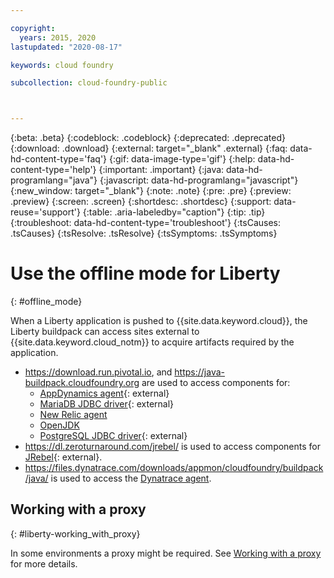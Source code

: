 ```yaml
---

copyright:
  years: 2015, 2020
lastupdated: "2020-08-17"

keywords: cloud foundry

subcollection: cloud-foundry-public



---
```



{:beta: .beta}
{:codeblock: .codeblock}
{:deprecated: .deprecated}
{:download: .download}
{:external: target="_blank" .external}
{:faq: data-hd-content-type='faq'}
{:gif: data-image-type='gif'}
{:help: data-hd-content-type='help'}
{:important: .important}
{:java: data-hd-programlang="java"}
{:javascript: data-hd-programlang="javascript"}
{:new_window: target="_blank"}
{:note: .note}
{:pre: .pre}
{:preview: .preview}
{:screen: .screen}
{:shortdesc: .shortdesc}
{:support: data-reuse='support'}
{:table: .aria-labeledby="caption"}
{:tip: .tip}
{:troubleshoot: data-hd-content-type='troubleshoot'}
{:tsCauses: .tsCauses}
{:tsResolve: .tsResolve}
{:tsSymptoms: .tsSymptoms}


# Use the offline mode for Liberty
{: #offline_mode}

When a Liberty application is pushed to {{site.data.keyword.cloud}}, the Liberty buildpack can access sites external to {{site.data.keyword.cloud_notm}}
to acquire artifacts required by the application.  

* https://download.run.pivotal.io, and https://java-buildpack.cloudfoundry.org are used to access components for:
  * [AppDynamics agent](https://www.appdynamics.com/){: external}
  * [MariaDB JDBC driver](https://mariadb.com/){: external}
  * [New Relic agent](/docs/cloud-foundry-public?topic=cloud-foundry-public-new_relic)
  * [OpenJDK](/docs/cloud-foundry-public?topic=cloud-foundry-public-customizing_jre#openjdk)
  * [PostgreSQL JDBC driver](https://www.postgresql.org){: external}
* https://dl.zeroturnaround.com/jrebel/ is used to access components for [JRebel](https://www.jrebel.com/products/jrebel){: external}.
* https://files.dynatrace.com/downloads/appmon/cloudfoundry/buildpack/java/ is used to access the [Dynatrace agent](/docs/cloud-foundry-public?topic=cloud-foundry-public-using_dynatrace).

## Working with a proxy
{: #liberty-working_with_proxy}

In some environments a proxy might be required. See
[Working with a proxy](/docs/cloud-foundry-public?topic=cloud-foundry-public-working_with_proxy) for more details.


